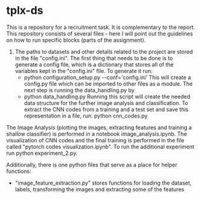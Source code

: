 # tplx-ds
This is a repository for a recruitment task. It is complementary to the report. 
This repository consists of several files - here I will point out the guidelines on how to run specific blocks (parts of the assignment).
1. The paths to datasets and other details related to the project are stored in the file "config.ini". The first thing that needs to be done is to generate a config file, which is a dictionary that stores all of the variables kept in the "config.ini" file. 
To generate it run:
	- python configuration_setup.py --conf='config.ini'
This will create a config.py file which can be imported to other files as a module.
The next step is running the data_handling.py by
	- python data_handling.py
Running this script will create the needed data structure for the further image analysis and classification. 
To extract the CNN codes from a training and a test set and save this representation in a file, run:
	python cnn_codes.py

The Image Analysis (plotting the images, extracting features and training a shallow classifier) is performed in a notebook image_analysis.ipynb.
The visualization of CNN codes and the final training is performed in the file called "pytorch codes visualization.ipynb".
To run the additional experiment run python experiment_2.py.

Additionally, there is one python files that serve as a place for helper functions:
- "image_feature_extraction.py" stores functions for loading the dataset, labels, transforming the images and extracting some of the features
